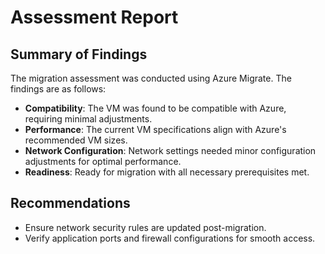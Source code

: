 
# Assessment Report

## Summary of Findings
The migration assessment was conducted using Azure Migrate. The findings are as follows:

- **Compatibility**: The VM was found to be compatible with Azure, requiring minimal adjustments.
- **Performance**: The current VM specifications align with Azure's recommended VM sizes.
- **Network Configuration**: Network settings needed minor configuration adjustments for optimal performance.
- **Readiness**: Ready for migration with all necessary prerequisites met.

## Recommendations
- Ensure network security rules are updated post-migration.
- Verify application ports and firewall configurations for smooth access.
